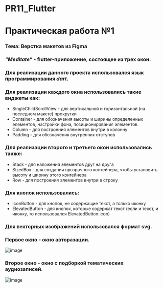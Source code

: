 # PR11_Flutter
 # Практическая работа №1


### Тема: Верстка макетов из Figma
### *"Meditate"* - flutter-приложение, состоящее из трех окон.
### Для реализации данного проекта использовался язык программирования *dart*.
###
### Для реализации каждого окна использовались такие виджеты как:
- SingleChildScrollView - для вертикальной и горизонтальной (на последнем макете) прокрутки
- Container - для обозначения высоты и ширины определенных элементов, настройки фона, позиционирования элементов.
- Column - для построения элементов внутри в колонну
- Padding - для обозначения внутренних отступов
###
### Для реализации второго и третьего окон использовались также:
- Stack - для наложения элементов друг на друга
- SizedBox - для создания прозрачного контейнера, чтобы установить высоту и ширину этого контейнера
- Row - для построения элементов внутри в строку
###
### Для кнопок использовались:
- IconButton - для кнопок, не содержащие текст, а только иконку
- ElevatedButton - для кнопок, которые содержат текст (если и текст, и иконку, то использовался ElevatedButton.icon)
###
### Для векторных изображений использовался формат svg.



### Первое окно - окно авторазации. 
![image](https://user-images.githubusercontent.com/80402777/191964061-10a01a74-aeea-4b62-94af-ecd005c082ac.png)
### Второе окно - окно с подборкой тематических аудиозаписей. 
![image](https://user-images.githubusercontent.com/80402777/191964124-a049bc9d-4ea8-4f6d-b160-4b32c9db47fe.png)








